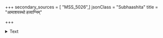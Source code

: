+++
secondary_sources = [ "MSS_5026",]
jsonClass = "Subhaashita"
title = "आमाशयस्थो हत्वाग्निम्"

+++

<details><summary>Text</summary>

आमाशयस्थो हत्वाग्निं सामो मार्गान् पिधापयन्।  
विदधाति ज्वरं दोषस् तस्माल् लङ्घनमाचरेत्॥
</details>

